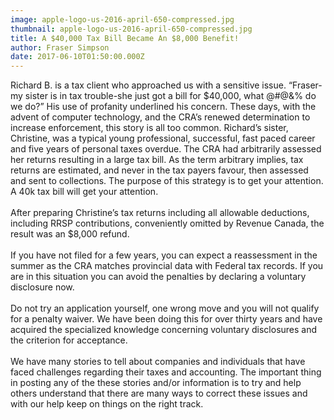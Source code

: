 ```yaml
---
image: apple-logo-us-2016-april-650-compressed.jpg
thumbnail: apple-logo-us-2016-april-650-compressed.jpg
title: A $40,000 Tax Bill Became An $8,000 Benefit!
author: Fraser Simpson
date: 2017-06-10T01:50:00.000Z
---
```

Richard B. is a tax client who approached us with a sensitive issue. “Fraser-my sister is in tax trouble-she just got a bill for $40,000, what @#@&% do we do?” His use of profanity underlined his concern. These days, with the advent of computer technology, and the CRA’s renewed determination to increase enforcement, this story is all too common. Richard’s sister, Christine, was a typical young professional, successful, fast paced career and five years of personal taxes overdue. The CRA had arbitrarily assessed her returns resulting in a large tax bill. As the term arbitrary implies, tax returns are estimated, and never in the tax payers favour, then assessed and sent to collections. The purpose of this strategy is to get your attention. A 40k tax bill will get your attention.\
\
After preparing Christine’s tax returns including all allowable deductions, including RRSP contributions, conveniently omitted by Revenue Canada, the result was an $8,000 refund.\
\
If you have not filed for a few years, you can expect a reassessment in the summer as the CRA matches provincial data with Federal tax records. If you are in this situation you can avoid the penalties by declaring a voluntary disclosure now.\
\
Do not try an application yourself, one wrong move and you will not qualify for a penalty waiver. We have been doing this for over thirty years and have acquired the specialized knowledge concerning voluntary disclosures and the criterion for acceptance.\
\
We have many stories to tell about companies and individuals that have faced challenges regarding their taxes and accounting. The important thing in posting any of the these stories and/or information is to try and help others understand that there are many ways to correct these issues and with our help keep on things on the right track.
